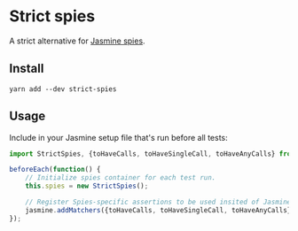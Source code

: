 # Strict spies

A strict alternative for [Jasmine spies][].

## Install

    yarn add --dev strict-spies

## Usage

Include in your Jasmine setup file that's run before all tests:

```js
import StrictSpies, {toHaveCalls, toHaveSingleCall, toHaveAnyCalls} from "strict-spies";

beforeEach(function() {
    // Initialize spies container for each test run.
    this.spies = new StrictSpies();

    // Register Spies-specific assertions to be used insited of Jasmine built-in spy-assertions
    jasmine.addMatchers({toHaveCalls, toHaveSingleCall, toHaveAnyCalls});
});
```


[Jasmine spies]: https://jasmine.github.io/2.5/introduction#section-Spies
